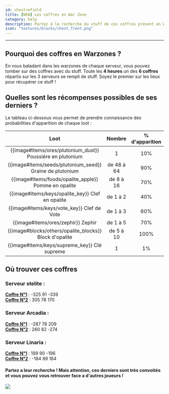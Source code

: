 ```yaml
---
id: chestrefield
title: [NEW] Les coffres en War Zone
category: help
description: Partez à la recherche du stuff de ces coffres présent en Warzone qui se remplissent automatiquement de stuff intéressant
icon: "textures/blocks/chest_front.png"
---
```

___
## Pourquoi des coffres en Warzones ?
En vous baladant dans les warzones de chaque serveur, vous pouvez tomber sur des coffres avec du stuff.
Toute les **4 heures** un des **6 coffres** répartis sur les 3 serveurs se rempli de stuff.
Soyez le premier sur les lieux pour récupérer ce stuff !

## Quelles sont les récompenses possibles de ses derniers ?
Le tableau ci-dessous vous permet de prendre connaissance des probabilities d'apparition de chaque loot :

Loot |   Nombre   | % d'apparition
:------: |:----------:| :------:
{{image#items/ores/plutonium_dust}} Poussiére en plutonium  |     1      | 10%
{{image#items/seeds/plutonium_seed}} Graine de plutonium | de 48 à 64 |  90%   
{{image#items/foods/opalite_apple}} Pomme en opalite | de 8 à 16  |  70%   
{{image#items/keys/opalite_key}} Clef en opalite |  de 1 à 2  |  40%    
{{image#items/keys/vote_key}} Clef de Vote |  de 1 à 3  | 60%
{{image#items/ores/zephir}} Zephir |  de 1 à 5  | 70%
{{image#blocks/others/opalite_blocks}} Block d'opalite | de 5 à 10  | 100%
{{image#items/keys/supreme_key}} Clé supreme |     1      | 1%

## Où trouver ces coffres
### Serveur stelite :
<u>**Coffre N°1**</u> : -325 91 -339 <br>
<u>**Coffre N°2**</u> : 305 78 170
### Serveur Arcadia :
<u>**Coffre N°1**</u> : -287 78 209 <br>
<u>**Coffre N°2**</u> : 260 82 -274
### Serveur Linaria :
<u>**Coffre N°1**</u> : 199 90 -196 <br>
<u>**Coffre N°2**</u> : -184 89 184

#### Partez a leur recherche ! Mais attention, ces derniers sont très convoités et vous pouvez vous retrouver face a d'autres joueurs !
<img style="margin: 0 auto;" src="https://user-images.githubusercontent.com/109299545/182045362-5120af39-74e0-4ae2-9392-105f9a2e7280.PNG">